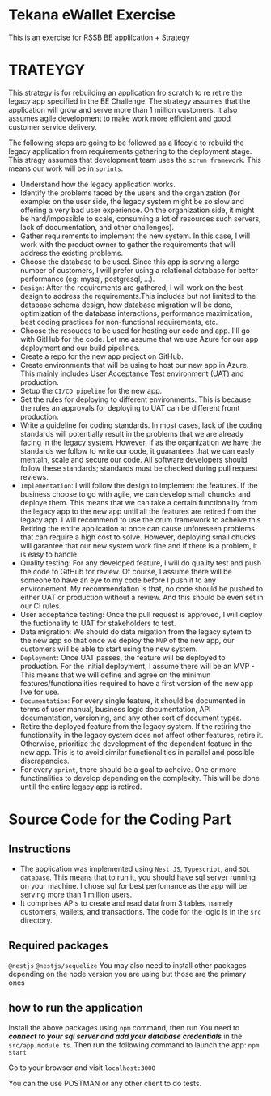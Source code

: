 # Tekana eWallet Exercise

This is an exercise for RSSB BE applilcation + Strategy

# TRATEYGY
This strategy is for rebuilding an application fro scratch to re retire the legacy app specified in the BE Challenge. The strategy assumes that the application will grow and serve more than 1 million customers. It also assumes agile development to make work more efficient and good customer service delivery.

The following steps are going to be followed as a lifecyle to rebuild the legacy application from requirements gathering to the deployment stage. This stragy assumes that development team uses the ```scrum framework```. This means our work will be in ```sprints```.

* Understand how the legacy application works. 
* Identify the problems faced by the users and the organization (for example: on the user side, the legacy system might be so slow and offering a very bad user experience. On the organization side, it might be hard/impossible to scale, consuming a lot of resources such servers, lack of documentation, and other challenges).
* Gather requirements to implement the new system. In this case, I will work with the product owner to gather the requirements that will address the existing problems.
* Choose the database to be used. Since this app is serving a large number of customers, I will prefer using a relational database for better performance (eg: mysql, postgresql, ...).
* ``Design``: After the requirements are gathered, I will work on the best design to address the requirements.This includes but not limited to the database schema design, how database migration will be done, optimization of the database interactions, performance maximization, best coding practices for non-functional requirements, etc.
* Choose the resouces to be used for hosting our code and app. I'll go with GitHub for the code. Let me assume that we use Azure for our app deployment and our build pipelines.
* Create a repo for the new app project on GitHub.
* Create environments that will be using to host our new app in Azure. This mainly includes User Acceptance Test environment (UAT) and production.
* Setup the ```CI/CD pipeline``` for the new app.
* Set the rules for deploying to different environments. This is because the rules an approvals for deploying to UAT can be different fromt production.
* Write a guideline for coding standards. In most cases, lack of the coding standards will potentially result in the problems that we are already facing in the legacy system. However, if as the organization we have the standards we follow to write our code, it guarantees that we can easly mentain, scale and secure our code. All software developers should follow these standards; standards must be checked during pull request reviews.
* ``Implementation``: I will follow the design to implement the features. If the business choose to go with agile, we can develop small chuncks and deploye them. This means that we can take a certain functionality from the legacy app to the new app until all the features are retired from the legacy app. I will recommend to use the crum framework to acheive this. Retiring the entire application at once can cause unforeseen problems that can require a high cost to solve. However, deploying small chucks will garantee that our new system work fine and if there is a problem, it is easy to handle. 
* Quality testing: For any developed feature, I will do quality test and push the code to GitHub for review. Of course, I assume there will be someone to have an eye to my code before I push it to any environement. My recommendation is that, no code should be pushed to either UAT or production without a review. And this should be even set in our CI rules.
* User acceptance testing: Once the pull request is approved, I will deploy the fuctionality to UAT for stakeholders to test.
* Data migration: We should do data migation from the legacy sytem to the new app so that once we deploy the ```MVP``` of the new app, our customers will be able to start using the new system.
* ``Deployment``: Once UAT passes, the feature will be deployed to production. For the initial deployment, I assume there will be an MVP - This means that we will define and agree on the minimun features/functionalities required to have a first version of the new app live for use.
* ``Documentation``: For every single feature, it should be documented in terms of user manual, business logic documentation, API documentation, versioning, and any other sort of document types.
* Retire the deployed feature from the legacy system. If the retiring the functionality in the legacy system does not affect other features, retire it. Otherwise, prioritize the development of the dependent feature in the new app. This is to avoid similar functionalities in parallel and possible discrapancies.
* For every ```sprint```, there should be a goal to acheive. One or more functinalities to develop depending on the complexity. This will be done untill the entire legacy app is retired.


# Source Code for the Coding Part
## Instructions

* The application was implemented using ```Nest JS```, ```Typescript```, and ```SQL database```. This means that to run it, you should have sql server running on your machine. I chose sql for best perfomance as the app will be serving more than 1 million users.
* It comprises APIs to create and read data from 3 tables, namely customers, wallets, and transactions. The code for the logic is in the ```src``` directory.

## Required packages
```@nestjs```
```@nestjs/sequelize```
You may also need to install other packages depending on the node version you are using but those are the primary ones

## how to run the application
Install the above packages using ```npm``` command, then run
You need to ***connect to your sql server and add your database credentials*** in the ```src/app.module.ts```. Then run the following command to launch the app:
```npm start```

Go to your browser and visit ```localhost:3000```

You can the use POSTMAN or any other client to do tests.